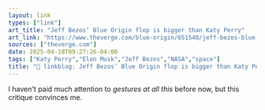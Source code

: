 ```yaml
---
layout: link
types: ["link"]
art_title: "Jeff Bezos’ Blue Origin flop is bigger than Katy Perry"
art_link: "https://www.theverge.com/blue-origin/651540/jeff-bezos-blue-origin-stunt-flop-katy-perry"
sources: ["theverge.com"]
date: 2025-04-18T09:27:26-04:00
tags: ["Katy Perry","Elon Musk","Jeff Bezos","NASA","space"]
title: "🔗 linkblog: Jeff Bezos’ Blue Origin flop is bigger than Katy Perry"
---
```

I haven't paid much attention to *gestures at all this* before now, but this critique convinces me.
